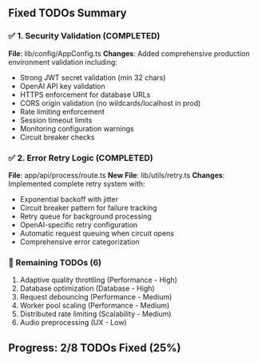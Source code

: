 ## Fixed TODOs Summary

### ✅ 1. Security Validation (COMPLETED)
**File**: lib/config/AppConfig.ts
**Changes**: Added comprehensive production environment validation including:
- Strong JWT secret validation (min 32 chars)
- OpenAI API key validation 
- HTTPS enforcement for database URLs
- CORS origin validation (no wildcards/localhost in prod)
- Rate limiting enforcement
- Session timeout limits
- Monitoring configuration warnings
- Circuit breaker checks

### ✅ 2. Error Retry Logic (COMPLETED) 
**File**: app/api/process/route.ts
**New File**: lib/utils/retry.ts
**Changes**: Implemented complete retry system with:
- Exponential backoff with jitter
- Circuit breaker pattern for failure tracking
- Retry queue for background processing
- OpenAI-specific retry configuration
- Automatic request queuing when circuit opens
- Comprehensive error categorization

### 🔄 Remaining TODOs (6)
1. Adaptive quality throttling (Performance - High)
2. Database optimization (Database - High)  
3. Request debouncing (Performance - Medium)
4. Worker pool scaling (Performance - Medium)
5. Distributed rate limiting (Scalability - Medium)
6. Audio preprocessing (UX - Low)

## Progress: 2/8 TODOs Fixed (25%)


